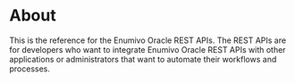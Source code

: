 # About

This is the reference for the Enumivo Oracle REST APIs. The REST APIs are for developers who want to integrate Enumivo Oracle REST APIs with other applications or administrators that want to automate their workflows and processes.
